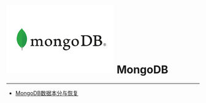 # ![MongoDB](./images/logo.png ":size=100") MongoDB

---

- [MongoDB数据本分与恢复](/repository/Databases/NoSQL/MongoDB/MongoDB数据本分与恢复.md#mongodb数据本分与恢复)